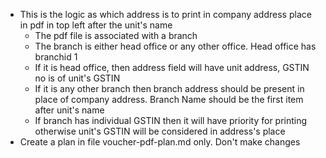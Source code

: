 - This is the logic as which address is to print in company address place in pdf in top left after the unit's name
    - The pdf file is associated with a branch
    - The branch is either head office or any other office. Head office has branchid 1
    - If it is head office, then address field will have unit address, GSTIN no is of unit's GSTIN
    - If it is any other branch then branch address should be present in place of company address. Branch Name should be the first item after unit's name
    - If branch has individual GSTIN then it will have priority for printing otherwise unit's GSTIN will be considered in address's place
- Create a plan in file voucher-pdf-plan.md only. Don't make changes
